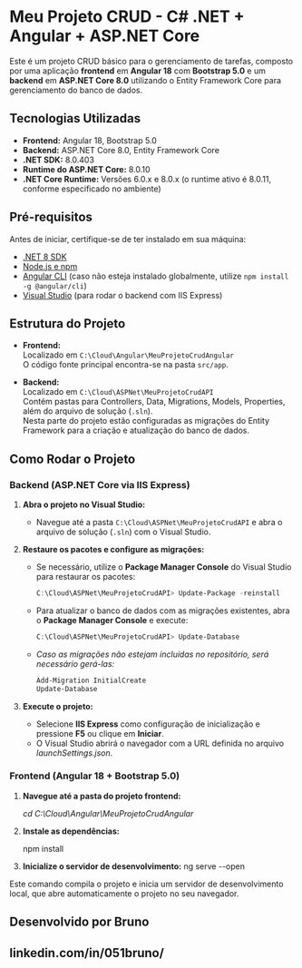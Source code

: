 # Meu Projeto CRUD - C# .NET + Angular + ASP.NET Core

Este é um projeto CRUD básico para o gerenciamento de tarefas, composto por uma aplicação **frontend** em **Angular 18** com **Bootstrap 5.0** e um **backend** em **ASP.NET Core 8.0** utilizando o Entity Framework Core para gerenciamento do banco de dados.

## Tecnologias Utilizadas

- **Frontend:** Angular 18, Bootstrap 5.0  
- **Backend:** ASP.NET Core 8.0, Entity Framework Core  
- **.NET SDK:** 8.0.403  
- **Runtime do ASP.NET Core:** 8.0.10  
- **.NET Core Runtime:** Versões 6.0.x e 8.0.x (o runtime ativo é 8.0.11, conforme especificado no ambiente)

## Pré-requisitos

Antes de iniciar, certifique-se de ter instalado em sua máquina:

- [.NET 8 SDK](https://dotnet.microsoft.com/download/dotnet/8.0)
- [Node.js e npm](https://nodejs.org/)
- [Angular CLI](https://angular.io/cli) (caso não esteja instalado globalmente, utilize `npm install -g @angular/cli`)
- [Visual Studio](https://visualstudio.microsoft.com/) (para rodar o backend com IIS Express)

## Estrutura do Projeto

- **Frontend:**  
  Localizado em `C:\Cloud\Angular\MeuProjetoCrudAngular`  
  O código fonte principal encontra-se na pasta `src/app`.

- **Backend:**  
  Localizado em `C:\Cloud\ASPNet\MeuProjetoCrudAPI`  
  Contém pastas para Controllers, Data, Migrations, Models, Properties, além do arquivo de solução (`.sln`).  
  Nesta parte do projeto estão configuradas as migrações do Entity Framework para a criação e atualização do banco de dados.

## Como Rodar o Projeto

### Backend (ASP.NET Core via IIS Express)

1. **Abra o projeto no Visual Studio:**

   - Navegue até a pasta `C:\Cloud\ASPNet\MeuProjetoCrudAPI` e abra o arquivo de solução (`.sln`) com o Visual Studio.

2. **Restaure os pacotes e configure as migrações:**

   - Se necessário, utilize o **Package Manager Console** do Visual Studio para restaurar os pacotes:
     
     ```powershell
     C:\Cloud\ASPNet\MeuProjetoCrudAPI> Update-Package -reinstall
     ```
     
   - Para atualizar o banco de dados com as migrações existentes, abra o **Package Manager Console** e execute:
     
     ```powershell
     C:\Cloud\ASPNet\MeuProjetoCrudAPI> Update-Database
     ```
     
   - *Caso as migrações não estejam incluídas no repositório, será necessário gerá-las:*
     
     ```powershell
     Add-Migration InitialCreate
     Update-Database
     ```

3. **Execute o projeto:**

   - Selecione **IIS Express** como configuração de inicialização e pressione **F5** ou clique em **Iniciar**.
   - O Visual Studio abrirá o navegador com a URL definida no arquivo *launchSettings.json*.

### Frontend (Angular 18 + Bootstrap 5.0)

1. **Navegue até a pasta do projeto frontend:**

   *cd C:\Cloud\Angular\MeuProjetoCrudAngular*

2. **Instale as dependências:**

   npm install

3. **Inicialize o servidor de desenvolvimento:**
   ng serve --open

  Este comando compila o projeto e inicia um servidor de desenvolvimento local, que abre automaticamente o projeto no seu navegador.



 ## Desenvolvido por Bruno 
 ## linkedin.com/in/051bruno/

